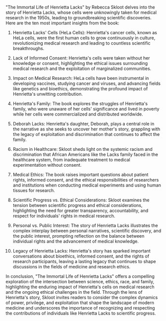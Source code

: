"The Immortal Life of Henrietta Lacks" by Rebecca Skloot delves into the story of Henrietta Lacks, whose cells were unknowingly taken for medical research in the 1950s, leading to groundbreaking scientific discoveries. Here are the ten most important insights from the book:

1. Henrietta Lacks' Cells (HeLa Cells): Henrietta's cancer cells, known as HeLa cells, were the first human cells to grow continuously in culture, revolutionizing medical research and leading to countless scientific breakthroughs.

2. Lack of Informed Consent: Henrietta's cells were taken without her knowledge or consent, highlighting the ethical issues surrounding medical research and the exploitation of marginalized communities.

3. Impact on Medical Research: HeLa cells have been instrumental in developing vaccines, studying cancer and viruses, and advancing fields like genetics and bioethics, demonstrating the profound impact of Henrietta's unwitting contribution.

4. Henrietta's Family: The book explores the struggles of Henrietta's family, who were unaware of her cells' significance and lived in poverty while her cells were commercialized and distributed worldwide.

5. Deborah Lacks: Henrietta's daughter, Deborah, plays a central role in the narrative as she seeks to uncover her mother's story, grappling with the legacy of exploitation and discrimination that continues to affect the family.

6. Racism in Healthcare: Skloot sheds light on the systemic racism and discrimination that African Americans like the Lacks family faced in the healthcare system, from inadequate treatment to medical experimentation without consent.

7. Medical Ethics: The book raises important questions about patient rights, informed consent, and the ethical responsibilities of researchers and institutions when conducting medical experiments and using human tissues for research.

8. Scientific Progress vs. Ethical Considerations: Skloot examines the tension between scientific progress and ethical considerations, highlighting the need for greater transparency, accountability, and respect for individuals' rights in medical research.

9. Personal vs. Public Interest: The story of Henrietta Lacks illustrates the complex interplay between personal narratives, scientific discovery, and the public interest, prompting reflection on the balance between individual rights and the advancement of medical knowledge.

10. Legacy of Henrietta Lacks: Henrietta's story has sparked important conversations about bioethics, informed consent, and the rights of research participants, leaving a lasting legacy that continues to shape discussions in the fields of medicine and research ethics.

In conclusion, "The Immortal Life of Henrietta Lacks" offers a compelling exploration of the intersection between science, ethics, race, and family, highlighting the enduring impact of Henrietta's cells on medical research and the ongoing ethical challenges in the field. Through the lens of Henrietta's story, Skloot invites readers to consider the complex dynamics of power, privilege, and exploitation that shape the landscape of modern medicine and underscores the importance of recognizing and respecting the contributions of individuals like Henrietta Lacks to scientific progress.